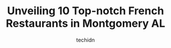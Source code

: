 ---
layout: ampstory
image: https://i0.wp.com/www.depkes.org/wp-content/uploads/2023/06/french-restaurants-0-in-montgomery-al-1685869160.jpeg?resize=640,853
author: techidn
featured: false
description: Discover the impressive array of French Restaurants options in Montgomery AL, where you can find 10 of the largest French Restaurants establishments in the area. From renowned classics to hi
title: Unveiling 10 Top-notch French Restaurants in Montgomery AL
cover:
   title: Unveiling 10 Top-notch French Restaurants in Montgomery AL
   subtitle: Rickpate
   background: https://www.depkes.org/wp-content/uploads/2023/06/french-restaurants-0-in-montgomery-al-1685869160.jpeg

pages: 
 - layout: thirds
   top: <h1>#1 Central Restaurant</h1>
   bottom: "<p>Central is a truly outstanding fine dining experience. The food—a delicate fusion of southern tradition and worldly culinary flavors—is absolutely scrumptious.While t</p>"
   background: https://www.depkes.org/wp-content/uploads/2023/06/french-restaurants-1-in-montgomery-al-1685869160.png
   backgroundblur: true
 - layout: thirds
   top: <h1>#2 Charles Anthonys Restaurant At The Pub</h1>
   bottom: "<p>Our first time here was wonderful. The server was very nice, kind and informative. We ordered a steak which was cooked perfectly, soft in the middle but seared with a cru</p>"
   background: https://www.depkes.org/wp-content/uploads/2023/06/french-restaurants-2-in-montgomery-al-1685869161.jpeg
   cta:
      link: https://www.depkes.org/blog/unveiling-10-top-notch-french-restaurants-in-montgomery-al/
      text: Unveiling 10 Top-notch French Restaurants in Montgomery AL
 - layout: thirds
   top: <h1>#3 The Seafood Bistro</h1>
   bottom: "<p>1651 Perry Hill Rd, Montgomery, AL 36106, United States</p>"
   background: https://www.depkes.org/wp-content/uploads/2023/06/french-restaurants-3-in-montgomery-al-1685869161.png
   cta:
      link: https://www.depkes.org/blog/unveiling-10-top-notch-french-restaurants-in-montgomery-al/
      text: Unveiling 10 Top-notch French Restaurants in Montgomery AL
 - layout: thirds
   top: <h1>#4 The Cork & Cleaver</h1>
   bottom: "<p>2960 Zelda Rd, Montgomery, AL 36106, United States</p>"
   background: https://images.unsplash.com/photo-1534312527009-56c7016453e6?ixlib=rb-4.0.3&ixid=MnwxMjA3fDB8MHxwaG90by1wYWdlfHx8fGVufDB8fHx8&auto=format&fit=crop&w=640&h=853&q=80
   cta:
      link: https://www.depkes.org/blog/unveiling-10-top-notch-french-restaurants-in-montgomery-al/
      text: Unveiling 10 Top-notch French Restaurants in Montgomery AL
 - layout: thirds
   top: <h1>#5 DRoad Cafe</h1>
   bottom: "<p>121 Montgomery St, Montgomery, AL 36104, United States</p>"
   background: https://images.unsplash.com/photo-1567360425618-1594206637d2?ixlib=rb-4.0.3&ixid=MnwxMjA3fDB8MHxwaG90by1wYWdlfHx8fGVufDB8fHx8&auto=format&fit=crop&w=640&h=853&q=80
   cta:
      link: https://www.depkes.org/blog/unveiling-10-top-notch-french-restaurants-in-montgomery-al/
      text: Unveiling 10 Top-notch French Restaurants in Montgomery AL
 - layout: thirds
   top: <h1>#6 Sinclairs East</h1>
   bottom: "<p>7847 Vaughn Rd, Montgomery, AL 36117, United States</p>"
   background: https://images.unsplash.com/photo-1591393223703-56fe1347ac62?ixlib=rb-4.0.3&ixid=MnwxMjA3fDB8MHxwaG90by1wYWdlfHx8fGVufDB8fHx8&auto=format&fit=crop&w=640&h=853&q=80
   cta:
      link: https://www.depkes.org/blog/unveiling-10-top-notch-french-restaurants-in-montgomery-al/
      text: Unveiling 10 Top-notch French Restaurants in Montgomery AL
 - layout: thirds
   top: <h1>#7 Gails Down The Street Cafe</h1>
   bottom: "<p>2741 Zelda Rd, Montgomery, AL 36106, United States</p>"
   background: https://plus.unsplash.com/premium_photo-1664640458616-3c74f8cb4589?ixlib=rb-4.0.3&ixid=MnwxMjA3fDB8MHxwaG90by1wYWdlfHx8fGVufDB8fHx8&auto=format&fit=crop&w=640&h=853&q=80
   cta:
      link: https://www.depkes.org/blog/unveiling-10-top-notch-french-restaurants-in-montgomery-al/
      text: Unveiling 10 Top-notch French Restaurants in Montgomery AL
 - layout: thirds
   middle: Continue reading...
   background: https://images.unsplash.com/photo-1604871000636-074fa5117945?ixlib=rb-4.0.3&ixid=MnwxMjA3fDB8MHxwaG90by1wYWdlfHx8fGVufDB8fHx8&auto=format&fit=crop&w=640&h=853&q=80
   cta:
      link: https://www.depkes.org/blog/unveiling-10-top-notch-french-restaurants-in-montgomery-al/
      text: Unveiling 10 Top-notch French Restaurants in Montgomery AL
      
---